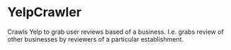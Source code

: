 # YelpCrawler
Crawls Yelp to grab user reviews based of a business. I.e. grabs review of other businesses by reviewers of a particular establishment.
